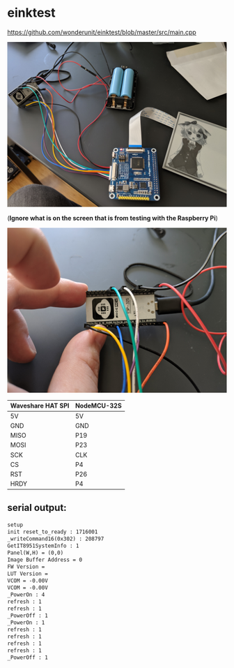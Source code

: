 # einktest

https://github.com/wonderunit/einktest/blob/master/src/main.cpp

![Overview](https://github.com/wonderunit/einktest/raw/master/IMG_20190626_161934.jpg)

(**Ignore what is on the screen that is from testing with the Raspberry Pi**)

![Pinout](https://github.com/wonderunit/einktest/raw/master/IMG_20190626_162000.jpg)

Waveshare HAT SPI | NodeMCU-32S
------------ | -------------
5V | 5V
GND | GND
MISO | P19
MOSI | P23
SCK | CLK
CS | P4
RST | P26
HRDY | P4

## serial output:

```
setup
init reset_to_ready : 1716001
_writeCommand16(0x302) : 208797
GetIT8951SystemInfo : 1
Panel(W,H) = (0,0)
Image Buffer Address = 0
FW Version = 
LUT Version = 
VCOM = -0.00V
VCOM = -0.00V
_PowerOn : 4
refresh : 1
refresh : 1
_PowerOff : 1
_PowerOn : 1
refresh : 1
refresh : 1
refresh : 1
refresh : 1
_PowerOff : 1
```
